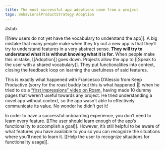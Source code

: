 ```yaml
---
title: The most successful app adoptions come from a project
tags: BehavioralProductStrategy Adoption
---
```

#stub

[[New users do not yet have the vocabulary to understand the app]]. A big mistake that many people make when they try out a new app is that they’ll try to understand features in a very abstract sense. **They will try to understand what it is without knowing what it is for.** When people make this mistake, [[Adoption]] goes down. Projects allow the app to [[Speak to the user with a shared vocabulary]]. They put functionalities into context, closing the feedback loop on learning the usefulness of said features.

This is exactly what happened with Francesco D’Alessio from Keep Productive (sorry for the roast buddy but this is what happened 🙂️) when he tried to do a [“first impressions” video on Roam,](https://www.youtube.com/watch?v=5TuOwKpk0jA) having made 10 dummy pages that weren’t useful towards any project. He tried understanding a novel app without context, so the app wasn't able to effectively communicate its value. No wonder he didn't get it!

In order to have a successful onboarding experience, you don’t need to learn every feature. [[The user should learn enough of the app’s functionality to accomplish a goal]]. However, it’s still helpful to be aware of what features you have available to you so you can recognize the situations where you’ll need to learn it. [[Help the user to recognize situations for functionality usage]].